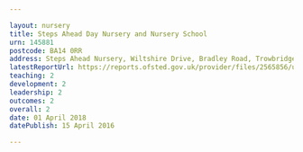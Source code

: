```yaml
---

layout: nursery
title: Steps Ahead Day Nursery and Nursery School
urn: 145881
postcode: BA14 0RR
address: Steps Ahead Nursery, Wiltshire Drive, Bradley Road, Trowbridge, Wiltshire, BA14 0RR
latestReportUrl: https://reports.ofsted.gov.uk/provider/files/2565856/urn/145881.pdf
teaching: 2
development: 2
leadership: 2
outcomes: 2
overall: 2
date: 01 April 2018 
datePublish: 15 April 2016

---
```

